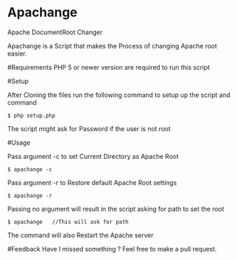 # Apachange
Apache DocumentRoot Changer

Apachange is a Script that makes the Process of changing Apache root easier.

#Requirements
PHP 5 or newer version are required to run this script

#Setup

After Cloning the files run the following command to setup up the script and command

    $ php setup.php
    
The script might ask for Password if the user is not root

#Usage

Pass argument -c to set Current Directory as Apache Root

    $ apachange -c

Pass argument -r to Restore default Apache Root settings

    $ apachange -r

Passing no argument will result in the script asking for path to set the root

    $ apachange   //This will ask for path
   
The command will also Restart the Apache server

#Feedback
Have I missed something ? Feel free to make a pull request.
